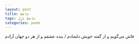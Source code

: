 ```yaml
---
layout: post
title: حافظ
tags: حافظ غزل
categories: poem
---
```


فاش می‌گویم و از گفته خویش دلشادم / بنده عشقم و از هر دو جهان آزادم